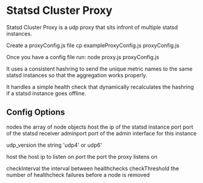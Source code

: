 Statsd Cluster Proxy
==============

Statsd Cluster Proxy is a udp proxy that sits infront of multiple statsd instances.


Create a proxyConfig.js file
  cp exampleProxyConfig.js proxyConfig.js

Once you have a config file run:
  node proxy.js proxyConfig.js


It uses a consistent hashring to send the unique metric names to the same statsd instances so that
the aggregation works properly.

It handles a simple health check that dynamically recalculates the hashring if a statsd instance goes offline.

Config Options
------

nodes         the array of node objects
  host        the ip of the statsd instance
  port        port of the statsd receiver
  adminport   port of the admin interface for this instance

udp_version   the string 'udp4' or udp6'

host          the host ip to listen on
port          the port the proxy listens on

checkInterval the interval between healthchecks
checkThreshold the number of healthcheck failures before a node is removed
